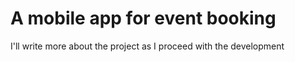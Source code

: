 # A mobile app for event booking

I'll write more about the project as I proceed with the development
